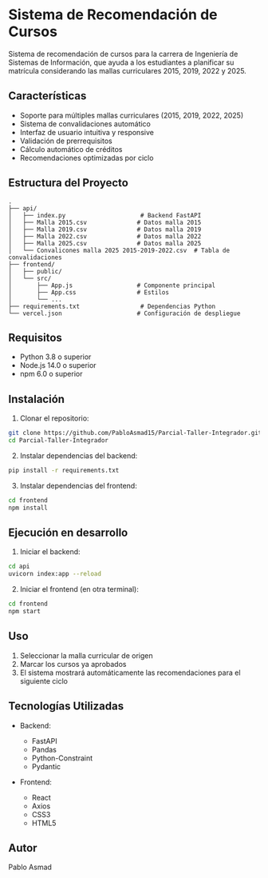 # Sistema de Recomendación de Cursos

Sistema de recomendación de cursos para la carrera de Ingeniería de Sistemas de Información, que ayuda a los estudiantes a planificar su matrícula considerando las mallas curriculares 2015, 2019, 2022 y 2025.

## Características

- Soporte para múltiples mallas curriculares (2015, 2019, 2022, 2025)
- Sistema de convalidaciones automático
- Interfaz de usuario intuitiva y responsive
- Validación de prerrequisitos
- Cálculo automático de créditos
- Recomendaciones optimizadas por ciclo

## Estructura del Proyecto

```
.
├── api/
│   ├── index.py                     # Backend FastAPI
│   ├── Malla 2015.csv              # Datos malla 2015
│   ├── Malla 2019.csv              # Datos malla 2019
│   ├── Malla 2022.csv              # Datos malla 2022
│   ├── Malla 2025.csv              # Datos malla 2025
│   └── Convalicones malla 2025 2015-2019-2022.csv  # Tabla de convalidaciones
├── frontend/
│   ├── public/
│   └── src/
│       ├── App.js                  # Componente principal
│       ├── App.css                 # Estilos
│       └── ...
├── requirements.txt                 # Dependencias Python
└── vercel.json                     # Configuración de despliegue
```

## Requisitos

- Python 3.8 o superior
- Node.js 14.0 o superior
- npm 6.0 o superior

## Instalación

1. Clonar el repositorio:
```bash
git clone https://github.com/PabloAsmad15/Parcial-Taller-Integrador.git
cd Parcial-Taller-Integrador
```

2. Instalar dependencias del backend:
```bash
pip install -r requirements.txt
```

3. Instalar dependencias del frontend:
```bash
cd frontend
npm install
```

## Ejecución en desarrollo

1. Iniciar el backend:
```bash
cd api
uvicorn index:app --reload
```

2. Iniciar el frontend (en otra terminal):
```bash
cd frontend
npm start
```

## Uso

1. Seleccionar la malla curricular de origen
2. Marcar los cursos ya aprobados
3. El sistema mostrará automáticamente las recomendaciones para el siguiente ciclo

## Tecnologías Utilizadas

- Backend:
  - FastAPI
  - Pandas
  - Python-Constraint
  - Pydantic

- Frontend:
  - React
  - Axios
  - CSS3
  - HTML5

## Autor

Pablo Asmad